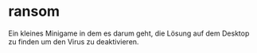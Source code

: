 # ransom
Ein kleines Minigame in dem es darum geht, die Lösung auf dem Desktop zu finden um den Virus zu deaktivieren.
